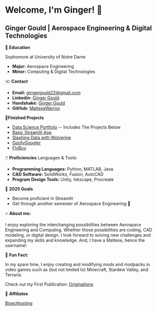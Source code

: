 # Welcome, I'm Ginger! 👋

## Ginger Gould | Aerospace Engineering & Digital Technologies

🏫 **Education**

Sophomore at University of Notre Dame
- **Major:** Aerospace Engineering
- **Minor:** Computing & Digital Technologies

✉️ **Contact**
- **Email:** gingergould22@gmail.com
- **Linkedin:** [Ginger Gould](www.linkedin.com/in/ginger-gould-15ab50168)
- **Handshake:** [Ginger Gould](https://app.joinhandshake.com/profiles/u5dzmu)
- **GitHub:** [MalteseWarrior](https://github.com/MalteseWarrior)

🏁**Finished Projects**
- [Data Science Portfolio](https://github.com/MalteseWarrior/GOULD--PYTHON--PORTFOLIO) -- Includes The Projects Below
- [Basic Streamlit App](https://github.com/MalteseWarrior/GOULD--PYTHON--PORTFOLIO/tree/main/basic-streamlit-app)
- [Slashing Data with Wolverine](https://github.com/MalteseWarrior/GOULD--PYTHON--PORTFOLIO/tree/main/TidyData-Project)
- [GoofyGoogler](https://github.com/MalteseWarrior/GOULD--PYTHON--PORTFOLIO/tree/main/NERStreamlitApp)
- [FlyBuy](https://github.com/MalteseWarrior/GOULD--PYTHON--PORTFOLIO/tree/main/StreamlitAppFinal)

🖱️ **Proficiencies**
Languages & Tools:
- **Programming Languages:** Python, MATLAB, Java
- **CAD Software:** SolidWorks, Fusion, AutoCAD
- **Program Design Tools:** Unity, Inkscape, Procreate

🥅 **2025 Goals**
- Become proficient in Streamlit
- Get through another semester of Aerospace Engineering 💪

⭐ **About me:**

I enjoy exploring the interchanging possibilities between Aerospace Engineering and Computing. Whether those possibilities are coding, CAD modeling, or digital design. I look forward to solving new challenges and expanding my skills and knowledge.
And, I have a Maltese, hence the username!

🎉 **Fun Fact:**

In my spare time, I enjoy creating and modifying mods and modpacks in video games such as (but not limited to) Minecraft, Stardew Valley, and Terraria.

Check out my First Publication: [Originations](https://www.curseforge.com/minecraft/modpacks/originations)

📝 **Affiliates**

[Bisecthosting](Bisecthosting.com/Maltese)



